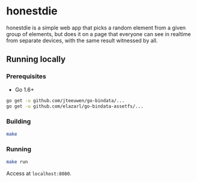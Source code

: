 # honestdie
honestdie is a simple web app that picks a random element from a given group of elements, but does it on a page that
everyone can see in realtime from separate devices, with the same result witnessed by all.

## Running locally

### Prerequisites
* Go 1.6+

```bash
go get -u github.com/jteeuwen/go-bindata/...
go get -u github.com/elazarl/go-bindata-assetfs/...
```

### Building
```bash
make
```

### Running
```bash
make run
```

Access at `localhost:8080`.
